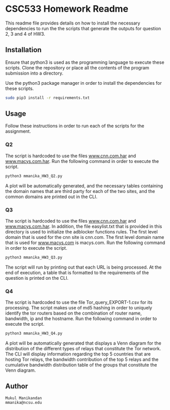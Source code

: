 # CSC533 Homework Readme

This readme file provides details on how to install the necessary dependencies to run the the scripts that generate the outputs for question 2, 3 and 4 of HW3. 

## Installation

Ensure that python3 is used as the programming language to execute these scripts. 
Clone the repository or place all the contents of the program submission into a directory. 

Use the python3 package manager in order to install the dependencies for these scripts.
```bash
sudo pip3 install -r requirements.txt
```

## Usage
Follow these instructions in order to run each of the scripts for the assignment. 

### Q2
The script is hardcoded to use the files www.cnn.com.har and www.macys.com.har. 
Run the following command in order to execute the script.

```python
python3 mmanika_HW3_Q2.py
```
A plot will be automatically generated, and the necessary tables containing the domain names that are third party for each of the two sites, and the common domains are printed out in the CLI. 

### Q3
The script is hardcoded to use the files www.cnn.com.har and www.macys.com.har. In addition, the file easylist.txt that is provided in this directory is used to initialize the adblocker functions rules. 
The first level domain that is used for the cnn site is cnn.com. The first level domain name that is used for www.macys.com is macys.com. 
Run the following command in order to execute the script.

```python
python3 mmanika_HW3_Q3.py
```
The script will run by printing out that each URL is being processed. At the end of execution, a table that is formatted to the requirements of the question is printed on the CLI. 

### Q4
The script is hardcoded to use the file Tor_query_EXPORT-1.csv for its processing. 
The script makes use of md5 hashing in order to uniquely identify the tor routers based on the combination of router name, bandwidth, ip and the hostname. 
Run the following command in order to execute the script. 

```python
python3 mmanika_HW3_Q4.py
```
A plot will be automatically generated that displays a Venn diagram for the distribution of the different types of relays that constitute the Tor network. 
The CLI will display information regarding the top 5 countries that are hosting Tor relays, the bandwidth contribution of the top 5 relays and the cumulative bandwidth distribution table of the groups that constitute the Venn diagram. 

## Author
```text
Mukul Manikandan
mmanika@ncsu.edu
```



